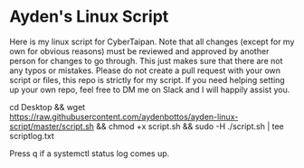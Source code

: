 # Ayden's Linux Script

Here is my linux script for CyberTaipan. Note that all changes (except for my own for obvious reasons) must be reviewed and approved by another person for changes to go through. This just makes sure that there are not any typos or mistakes. Please do not create a pull request with your own script or files, this repo is strictly for my script. If you need helping setting up your own repo, feel free to DM me on Slack and I will happily assist you.

cd Desktop && wget https://raw.githubusercontent.com/aydenbottos/ayden-linux-script/master/script.sh && chmod +x script.sh && sudo -H ./script.sh | tee scriptlog.txt

Press q if a systemctl status log comes up.
